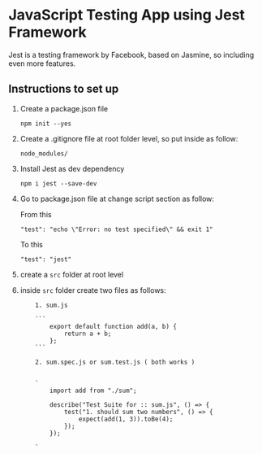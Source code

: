 # JavaScript Testing App using Jest Framework

Jest is a testing framework by Facebook, based on Jasmine, so including even more features.

## Instructions to set up

1.  Create a package.json file

    `npm init --yes`

2.  Create a .gitignore file at root folder level, so put inside as follow:

    `node_modules/`

3.  Install Jest as dev dependency

    `npm i jest --save-dev`

4.  Go to package.json file at change script section as follow:

    From this

    `"test": "echo \"Error: no test specified\" && exit 1"`

    To this

    `"test": "jest"`

5.  create a `src` folder at root level

6.  inside `src` folder create two files as follows:

            1. sum.js

            ```
                export default function add(a, b) {
                    return a + b;
                };
            ```

            2. sum.spec.js or sum.test.js ( both works )


            `
                import add from "./sum";

                describe("Test Suite for :: sum.js", () => {
                    test("1. should sum two numbers", () => {
                        expect(add(1, 3)).toBe(4);
                    });
                });

            `
